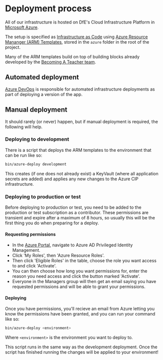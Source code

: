 # Deployment process

All of our infrastructure is hosted on DfE's Cloud Infrastructure Platform in
[Microsoft Azure](azure).

The setup is specified as [Infrastructure as Code](iac) using
[Azure Resource Mananger (ARM) Templates](arm), stored in the `azure` folder in
the root of the project.

Many of the ARM templates build on top of building blocks already developed by
the [Becoming A Teacher team](building_blocks).

## Automated deployment

[Azure DevOps](https://dev.azure.com/dfe-ssp/S118-Teacher-Payments-Service) is
responsible for automated infrastructure deployments as part of deploying a
version of the app.

## Manual deployment

It should rarely (or never) happen, but if manual deployment is required, the
following will help.

### Deploying to development

There is a script that deploys the ARM templates to the environment that can be
run like so:

```bash
bin/azure-deploy development
```

This creates (if one does not already exist) a KeyVault (where all application
secrets are added) and applies any new changes to the Azure CIP infrastructure.

### Deploying to production or test

Before deploying to production or test, you need to be added to the production
or test subscription as a contributor. These permissions are transient and
expire after a maximum of 8 hours, so usually this will be the first thing you
do when preparing for a deploy.

#### Requesting permissions

- In the [Azure Portal](azure_portal), navigate to Azure AD Privileged Identity
  Management.
- Click 'My Roles', then 'Azure Resource Roles'.
- Then click 'Eligible Roles' in the table, choose the role you want access to
  and click 'Activate'.
- You can then choose how long you want permissions for, enter the reason you
  need access and click the button marked 'Activate'.
- Everyone in the Managers group will then get an email saying you have
  requested permissions and will be able to grant your permissions.

#### Deploying

Once you have permissions, you'll recieve an email from Azure letting you know
the permissions have been granted, and you can run your command like so:

```bash
bin/azure-deploy <environment>
```

Where `<environment>` is the environment you want to deploy to.

This script runs in the same way as the development deployment. Once the script
has finished running the changes will be applied to your environment!

[azure]: https://azure.microsoft.com/en-gb/
[iac]: https://en.wikipedia.org/wiki/Infrastructure_as_code
[arm]: https://azure.microsoft.com/en-gb/resources/templates/
[building_blocks]: https://github.com/DFE-Digital/bat-platform-building-blocks
[azure_portal]: https://portal.azure.com/
